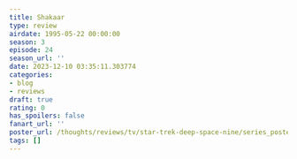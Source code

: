 ```yaml
---
title: Shakaar
type: review
airdate: 1995-05-22 00:00:00
season: 3
episode: 24
season_url: ''
date: 2023-12-10 03:35:11.303774
categories:
- blog
- reviews
draft: true
rating: 0
has_spoilers: false
fanart_url: ''
poster_url: /thoughts/reviews/tv/star-trek-deep-space-nine/series_poster.jpg
tags: []
---
```


